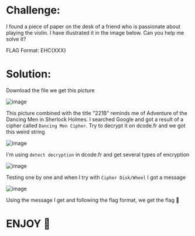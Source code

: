 # Challenge:

I found a piece of paper on the desk of a friend who is passionate about playing the violin. I have illustrated it in the image below. Can you help me solve it?

FLAG Format: EHC{XXX}

# Solution:

Download the file we get this picture

![image](https://github.com/Katsumi1012/CTF/assets/90083485/3b69651e-2a6c-4028-90c8-457abf0417df)

This picture combined with the title "221B" reminds me of Adventure of the Dancing Men in Sherlock Holmes. I searched Google and got a result of a cipher called `Dancing Men Cipher`. Try to decrypt it on dcode.fr and we got this weird string

![image](https://github.com/Katsumi1012/CTF/assets/90083485/374bdd99-eadc-4903-aa5f-c0f2b575d23d)

I'm using `detect decryption` in dcode.fr and get several types of encryption

![image](https://github.com/Katsumi1012/CTF/assets/90083485/1abb1d21-4939-45c6-a832-b96de445b823)

Testing one by one and when I try with `Cipher Disk/Wheel` I got a message

![image](https://github.com/Katsumi1012/CTF/assets/90083485/2ba15ca1-52d2-4070-87db-71fc67613cf6)

Using the message I get and following the flag format, we get the flag 🚩

# ENJOY 🤡
